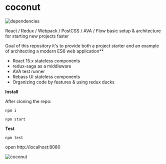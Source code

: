 # coconut

![dependencies](https://david-dm.org/andreipreda/coconut.svg)

React / Redux / Webpack / PostCSS / AVA / Flow basic setup & architecture for starting new projects faster 

Goal of this repository it's to provide both a project starter and an example of architecting a modern ES6 web application**

* React 15.x stateless components
* redux-saga as a middleware
* AVA test runner
* Rebass UI stateless components
* Organizing code by features & using redux ducks


**Install**

After cloning the repo:

```npm i```

```npm start```


**Test**

```npm test```

open http://localhost:8080

![coconut](http://images.all-free-download.com/images/graphiclarge/coconut_tree_vector_6820557.jpg)

